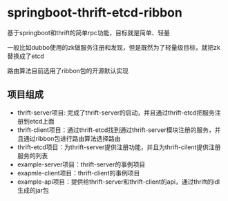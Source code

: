 # springboot-thrift-etcd-ribbon
基于springboot和thrift的简单rpc功能，目标就是简单、轻量

一般比如dubbo使用的zk做服务注册和发现，但是既然为了轻量级目标，就把zk替换成了etcd

路由算法目前选用了ribbon包的开源默认实现


##  项目组成
- thrift-server项目: 完成了thrift-server的启动，并且通过thrift-etcd把服务注册到etcd上面
- thrift-client项目：通过thrift-etcd找到通过thrift-server模块注册的服务，并且通过ribbon包进行路由算法选择路由
- thrift-etcd项目：为thrift-server提供注册功能，并且为thrift-cilent提供注册服务的列表
- example-server项目：thrift-server的事例项目
- exapmle-client项目：thrift-client的事例项目
- example-api项目：提供给thrift-server和thrift-client的api，通过thrift的idl生成的jar包
